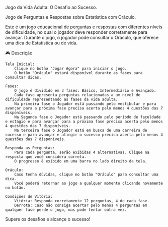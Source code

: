 Jogo da Vida Adulta:
O Desafio ao Sucesso.

Jogo de Perguntas e Respostas sobre Estatística com Oráculo.

Este é um jogo educacional de perguntas e respostas com diferentes níveis de dificuldade, no qual o jogador deve responder corretamente para avançar. 
Durante o jogo, o jogador pode consultar o Oráculo, que oferece uma dica de Estatística ou de vida.

🎮 Descrição

    Tela Inicial:
        Clique no botão "Jogar Agora" para iniciar o jogo.
        O botão "Oráculo" estará disponível durante as fases para consultar dicas.

    Fases:
        O jogo é dividido em 3 fases: Básico, Intermediário e Avançado.
        Cada fase apresenta perguntas relacionadas a um nível de dificuldade representando as fases da vida adulta.
        Na primeira fase o Jogador está passando pelo vestibular e para avançar para a próxima fase precisa acerta pelo menos 4 questões das 7 disponíveis.
        Na Segunda fase o Jogador está passando pelo período de faculdade e estágio e para avançar para a próxima fase precisa acerta pelo menos 4 questões das 7 disponíveis.
        Na terceira fase o Jogador está em busca de uma carreira de sucesso e para avançar e atingir o sucesso precisa acerta pelo menos 4 questões das 7 disponíveis.
        
    Responda as Perguntas:
        Para cada pergunta, serão exibidas 4 alternativas. Clique na resposta que você considera correta.
        O progresso é exibido em uma barra no lado direito da tela.

    Oráculo:
        Caso tenha dúvidas, clique no botão "Oráculo" para consultar uma dica.
        Você poderá retornar ao jogo a qualquer momento clicando novamente no botão.

    Condições de Vitória:
        Vitória: Responda corretamente 12 perguntas, 4 de cada fase.
        Derrota: Caso não consiga acertar pelo menos 4 perguntas em qualquer fase perde o jogo, mas pode tentar outra vez.

Supere os desafios e alcançe o sucesso!
